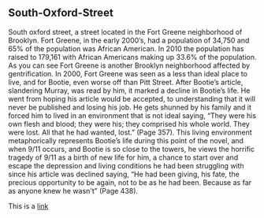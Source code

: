 ## South-Oxford-Street

South oxford street, a street located in the Fort Greene neighborhood of Brooklyn. Fort Greene, in the early 2000’s, had a population of 34,750 and 65% of the population was African American. In 2010 the population has raised to 179,161 with African Americans making up 33.6% of the population. As you can see Fort Greene is another Brooklyn neighborhood affected by gentrification. In 2000, Fort Greene was seen as a less than ideal place to live, and for Bootie, even worse off than Pitt Street. After Bootie’s article, slandering Murray, was read by him, it marked a decline in Bootie’s life. He went from hoping his article would be accepted, to understanding that it will never be published and losing his job. He gets shunned by his family and it forced him to lived in an environment that is not ideal saying, “They were his own flesh and blood; they were his; they comprised his whole world. They were lost. All that he had wanted, lost.” (Page 357). This living environment metaphorically represents Bootie’s life during this point of the novel, and when 9/11 occurs, and Bootie is so close to the towers, he views the horrific tragedy of 9/11 as a birth of new life for him, a chance to start over and escape the depression and living conditions he had been struggling with since his article was declined saying, “He had been giving, his fate, the precious opportunity to be again, not to be as he had been. Because as far as anyone knew he wasn't” (Page 438).

This is a
[link](https://en.wikipedia.org/wiki/Fort_Greene,_Brooklyn)
